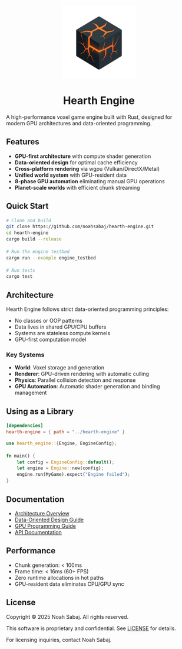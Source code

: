 <div align="center">
  <img src="logo.png" alt="Hearth Engine Logo" width="200"/>
  
  # Hearth Engine
</div>

A high-performance voxel game engine built with Rust, designed for modern GPU architectures and data-oriented programming.

## Features

- **GPU-first architecture** with compute shader generation
- **Data-oriented design** for optimal cache efficiency
- **Cross-platform rendering** via wgpu (Vulkan/DirectX/Metal)
- **Unified world system** with GPU-resident data
- **8-phase GPU automation** eliminating manual GPU operations
- **Planet-scale worlds** with efficient chunk streaming

## Quick Start

```bash
# Clone and build
git clone https://github.com/noahsabaj/hearth-engine.git
cd hearth-engine
cargo build --release

# Run the engine testbed
cargo run --example engine_testbed

# Run tests
cargo test
```

## Architecture

Hearth Engine follows strict data-oriented programming principles:
- No classes or OOP patterns
- Data lives in shared GPU/CPU buffers
- Systems are stateless compute kernels
- GPU-first computation model

### Key Systems

- **World**: Voxel storage and generation
- **Renderer**: GPU-driven rendering with automatic culling
- **Physics**: Parallel collision detection and response
- **GPU Automation**: Automatic shader generation and binding management

## Using as a Library

```toml
[dependencies]
hearth-engine = { path = "../hearth-engine" }
```

```rust
use hearth_engine::{Engine, EngineConfig};

fn main() {
    let config = EngineConfig::default();
    let engine = Engine::new(config);
    engine.run(MyGame).expect("Engine failed");
}
```

## Documentation

- [Architecture Overview](docs/architecture/OVERVIEW.md)
- [Data-Oriented Design Guide](docs/guides/DATA_ORIENTED_PROGRAMMING.md)
- [GPU Programming Guide](docs/architecture/GPU_DRIVEN_ARCHITECTURE.md)
- [API Documentation](https://docs.rs/hearth-engine)

## Performance

- Chunk generation: < 100ms
- Frame time: < 16ms (60+ FPS)
- Zero runtime allocations in hot paths
- GPU-resident data eliminates CPU/GPU sync

## License

Copyright © 2025 Noah Sabaj. All rights reserved.

This software is proprietary and confidential. See [LICENSE](LICENSE) for details.

For licensing inquiries, contact Noah Sabaj.